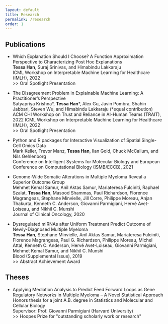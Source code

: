 ```yaml
---
layout: default
title: Research
permalink: /research
order: 1
---
```


## Publications

- Which Explanation Should I Choose? A Function Approximation Perspective to Characterizing Post Hoc Explanations \
**Tessa Han**, Suraj Srinivas, and Himabindu Lakkaraju \
ICML Workshop on Interpretable Machine Learning for Healthcare (IMLH), 2022 \
\>\> Oral Spotlight Presentation

- The Disagreement Problem in Explainable Machine Learning: A Practitioner’s Perspective \
Satyapriya Krishna\*, **Tessa Han**\*, Alex Gu, Javin Pombra, Shahin Jabbari, Steven Wu, and Himabindu Lakkaraju (\*equal contribution) \
ACM CHI Workshop on Trust and Reliance in AI-Human Teams (TRAIT), 2022
ICML Workshop on Interpretable Machine Learning for Healthcare (IMLH), 2022 \
\>\> Oral Spotlight Presentation

- Python and R packages for Interactive Visualization of Spatial Single-Cell Omics Data \
Mark Keller, Trevor Manz, **Tessa Han**, Ilan Gold, Chuck McCallum, and Nils Gehlenborg \
Conference on Intelligent Systems for Molecular Biology and European Conference on Computational Biology (ISMB/ECCB), 2021

- Genome-Wide Somatic Alterations in Multiple Myeloma Reveal a Superior Outcome Group \
Mehmet Kemal Samur, Anil Aktas Samur, Mariateresa Fulciniti, Raphael Szalat, **Tessa Han**, Masood Shammas, Paul Richardson, Florence Magrangeas, Stephane Minvielle, Jill Corre, Philippe Moreau, Anjan Thakurta, Kenneth C. Anderson, Giovanni Parmigiani, Hervé Avet-Loiseau, and Nikhil C. Munshi \
Journal of Clinical Oncology, 2020

- Dysregulated miRNAs after Uniform Treatment Predict Outcome of Newly-Diagnosed Multiple Myeloma \
**Tessa Han**, Stephane Minvielle, Anil Aktas Samur, Mariateresa Fulciniti, Florence Magrangeas, Paul G. Richardson, Philippe Moreau, Michel Attal, Kenneth C. Anderson, Hervé Avet-Loiseau, Giovanni Parmigiani, Mehmet Kemal Samur, and Nikhil C. Munshi \
Blood (Supplemental Issue), 2019 \
\>\> Abstract Achievement Award


## Theses

- Applying Mediation Analysis to Predict Feed Forward Loops as Gene Regulatory Networks in Multiple Myeloma – A Novel Statistical Approach \
Honors thesis for a joint A.B. degree in Statistics and Molecular and Cellular Biology \
Supervisor: Prof. Giovanni Parmigiani (Harvard University) \
\>\> Hoopes Prize for "outstanding scholarly work or research"